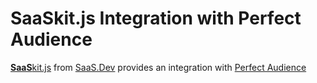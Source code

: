 
# **SaaS**kit.js Integration with Perfect Audience

[**SaaS**kit.js](https://saaskit.js.org) from [SaaS.Dev](https://saas.dev) provides an integration with [Perfect Audience](https://saaskit.js.org/integrations/perfect-audience)
